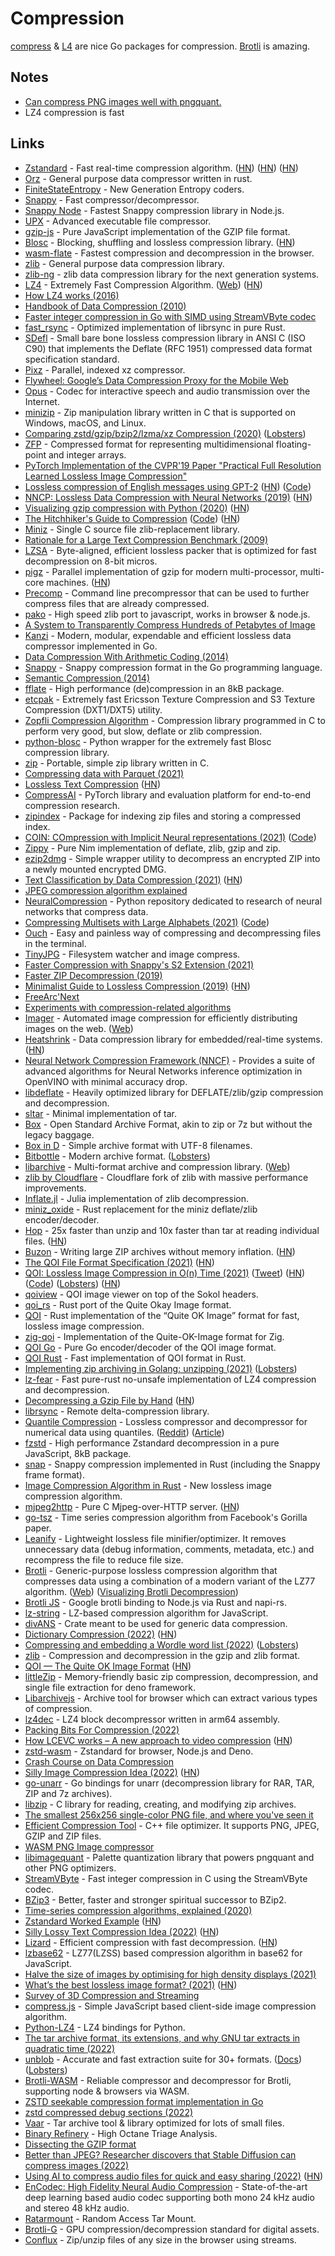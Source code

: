 # Compression

[compress](https://github.com/klauspost/compress) & [L4](https://github.com/pierrec/lz4) are nice Go packages for compression. [Brotli](http://brotli.org/) is amazing.

## Notes

- [Can compress PNG images well with pngquant.](https://twitter.com/michaelvillar/status/1445079263208787969)
- LZ4 compression is fast

## Links

- [Zstandard](https://github.com/facebook/zstd) - Fast real-time compression algorithm. ([HN](https://news.ycombinator.com/item?id=24714854)) ([HN](https://news.ycombinator.com/item?id=25455314)) ([HN](https://news.ycombinator.com/item?id=32715933))
- [Orz](https://github.com/richox/orz) - General purpose data compressor written in rust.
- [FiniteStateEntropy](https://github.com/Cyan4973/FiniteStateEntropy) - New Generation Entropy coders.
- [Snappy](https://github.com/google/snappy) - Fast compressor/decompressor.
- [Snappy Node](https://github.com/Brooooooklyn/snappy) - Fastest Snappy compression library in Node.js.
- [UPX](https://github.com/upx/upx) - Advanced executable file compressor.
- [gzip-js](https://github.com/beatgammit/gzip-js) - Pure JavaScript implementation of the GZIP file format.
- [Blosc](https://github.com/Blosc/c-blosc) - Blocking, shuffling and lossless compression library. ([HN](https://news.ycombinator.com/item?id=23484342))
- [wasm-flate](https://github.com/drbh/wasm-flate) - Fastest compression and decompression in the browser.
- [zlib](https://github.com/madler/zlib) - General purpose data compression library.
- [zlib-ng](https://github.com/zlib-ng/zlib-ng) - zlib data compression library for the next generation systems.
- [LZ4](https://github.com/lz4/lz4) - Extremely Fast Compression Algorithm. ([Web](https://lz4.github.io/lz4/)) ([HN](https://news.ycombinator.com/item?id=25915274))
- [How LZ4 works (2016)](http://ticki.github.io/blog/how-lz4-works/)
- [Handbook of Data Compression (2010)](https://www.springer.com/gp/book/9781848829022)
- [Faster integer compression in Go with SIMD using StreamVByte codec](https://github.com/rleiwang/svb)
- [fast_rsync](https://github.com/dropbox/fast_rsync) - Optimized implementation of librsync in pure Rust.
- [SDefl](https://github.com/vurtun/sdefl) - Small bare bone lossless compression library in ANSI C (ISO C90) that implements the Deflate (RFC 1951) compressed data format specification standard.
- [Pixz](https://github.com/vasi/pixz) - Parallel, indexed xz compressor.
- [Flywheel: Google’s Data Compression Proxy for the Mobile Web](https://colin-scott.github.io/personal_website/research/nsdi15.pdf)
- [Opus](https://github.com/xiph/opus) - Codec for interactive speech and audio transmission over the Internet.
- [minizip](https://github.com/nmoinvaz/minizip) - Zip manipulation library written in C that is supported on Windows, macOS, and Linux.
- [Comparing zstd/gzip/bzip2/lzma/xz Compression (2020)](https://etbe.coker.com.au/2020/06/06/comparing-compression/) ([Lobsters](https://lobste.rs/s/wd79sy/comparing_zstd_gzip_bzip2_lzma_xz))
- [ZFP](https://github.com/LLNL/zfp) - Compressed format for representing multidimensional floating-point and integer arrays.
- [PyTorch Implementation of the CVPR'19 Paper "Practical Full Resolution Learned Lossless Image Compression"](https://github.com/fab-jul/L3C-PyTorch)
- [Lossless compression of English messages using GPT-2](http://textsynth.org/sms.html) ([HN](https://news.ycombinator.com/item?id=23618465)) ([Code](https://bellard.org/nncp/gpt2tc.html))
- [NNCP: Lossless Data Compression with Neural Networks (2019)](https://bellard.org/nncp/) ([HN](https://news.ycombinator.com/item?id=27244004))
- [Visualizing gzip compression with Python (2020)](https://brennan.io/2020/09/22/compression-curves/) ([HN](https://news.ycombinator.com/item?id=24563372))
- [The Hitchhiker's Guide to Compression](https://go-compression.github.io/) ([Code](https://github.com/go-compression/go-compression.github.io)) ([HN](https://news.ycombinator.com/item?id=24691422))
- [Miniz](https://github.com/richgel999/miniz) - Single C source file zlib-replacement library.
- [Rationale for a Large Text Compression Benchmark (2009)](http://mattmahoney.net/dc/rationale.html)
- [LZSA](https://github.com/emmanuel-marty/lzsa) - Byte-aligned, efficient lossless packer that is optimized for fast decompression on 8-bit micros.
- [pigz](https://github.com/madler/pigz) - Parallel implementation of gzip for modern multi-processor, multi-core machines. ([HN](https://news.ycombinator.com/item?id=33238283))
- [Precomp](https://github.com/schnaader/precomp-cpp) - Command line precompressor that can be used to further compress files that are already compressed.
- [pako](https://github.com/nodeca/pako) - High speed zlib port to javascript, works in browser & node.js.
- [A System to Transparently Compress Hundreds of Petabytes of Image](https://www.usenix.org/conference/nsdi17/technical-sessions/presentation/horn)
- [Kanzi](https://github.com/flanglet/kanzi-go) - Modern, modular, expendable and efficient lossless data compressor implemented in Go.
- [Data Compression With Arithmetic Coding (2014)](https://marknelson.us/posts/2014/10/19/data-compression-with-arithmetic-coding.html)
- [Snappy](https://github.com/golang/snappy) - Snappy compression format in the Go programming language.
- [Semantic Compression (2014)](https://caseymuratori.com/blog_0015)
- [fflate](https://github.com/101arrowz/fflate) - High performance (de)compression in an 8kB package.
- [etcpak](https://github.com/wolfpld/etcpak) - Extremely fast Ericsson Texture Compression and S3 Texture Compression (DXT1/DXT5) utility.
- [Zopfli Compression Algorithm](https://github.com/google/zopfli) - Compression library programmed in C to perform very good, but slow, deflate or zlib compression.
- [python-blosc](https://github.com/Blosc/python-blosc) - Python wrapper for the extremely fast Blosc compression library.
- [zip](https://github.com/kuba--/zip) - Portable, simple zip library written in C.
- [Compressing data with Parquet (2021)](https://dev.l1x.be/posts/2021/03/08/compressing-data-with-parquet/)
- [Lossless Text Compression](https://bilalonureskili.com/files/LTC_en.pdf) ([HN](https://news.ycombinator.com/item?id=26722960))
- [CompressAI](https://github.com/InterDigitalInc/CompressAI) - PyTorch library and evaluation platform for end-to-end compression research.
- [zipindex](https://github.com/minio/zipindex) - Package for indexing zip files and storing a compressed index.
- [COIN: COmpression with Implicit Neural representations (2021)](https://arxiv.org/abs/2103.03123) ([Code](https://github.com/EmilienDupont/coin))
- [Zippy](https://github.com/guzba/zippy) - Pure Nim implementation of deflate, zlib, gzip and zip.
- [ezip2dmg](https://github.com/getsentry/ezip2dmg) - Simple wrapper utility to decompress an encrypted ZIP into a newly mounted encrypted DMG.
- [Text Classification by Data Compression (2021)](https://maxhalford.github.io/blog/text-classification-by-compression/) ([HN](https://news.ycombinator.com/item?id=27440093))
- [JPEG compression algorithm explained](https://photo.stackexchange.com/questions/125283/two-exactly-the-same-jpg-images-with-one-image-more-than-twice-the-file-size-of)
- [NeuralCompression](https://github.com/facebookresearch/NeuralCompression) - Python repository dedicated to research of neural networks that compress data.
- [Compressing Multisets with Large Alphabets (2021)](https://arxiv.org/abs/2107.09202) ([Code](https://github.com/facebookresearch/multiset-compression))
- [Ouch](https://github.com/vrmiguel/ouch) - Easy and painless way of compressing and decompressing files in the terminal.
- [TinyJPG](https://github.com/OrlovEvgeny/TinyJPG) - Filesystem watcher and image compress.
- [Faster Compression with Snappy's S2 Extension (2021)](https://tech.marksblogg.com/snappy-s2-compression-golang.html)
- [Faster ZIP Decompression (2019)](https://tech.marksblogg.com/faster-zip-decompression-unzip-deflate-zlib-crc32-adler32-7zip-archiver.html)
- [Minimalist Guide to Lossless Compression (2019)](https://tech.marksblogg.com/minimalist-guide-compression.html) ([HN](https://news.ycombinator.com/item?id=29529137))
- [FreeArc'Next](https://github.com/Bulat-Ziganshin/FA)
- [Experiments with compression-related algorithms](https://github.com/Bulat-Ziganshin/Compression-Research)
- [Imager](https://github.com/imager-io/imager) - Automated image compression for efficiently distributing images on the web. ([Web](https://imager.io/))
- [Heatshrink](https://github.com/atomicobject/heatshrink) - Data compression library for embedded/real-time systems. ([HN](https://news.ycombinator.com/item?id=28687589))
- [Neural Network Compression Framework (NNCF)](https://github.com/openvinotoolkit/nncf) - Provides a suite of advanced algorithms for Neural Networks inference optimization in OpenVINO with minimal accuracy drop.
- [libdeflate](https://github.com/ebiggers/libdeflate) - Heavily optimized library for DEFLATE/zlib/gzip compression and decompression.
- [sltar](https://github.com/Gottox/sltar) - Minimal implementation of tar.
- [Box](https://github.com/bbqsrc/box) - Open Standard Archive Format, akin to zip or 7z but without the legacy baggage.
- [Box in D](https://github.com/gecko0307/box) - Simple archive format with UTF-8 filenames.
- [Bitbottle](https://code.lag.net/robey/bitbottle) - Modern archive format. ([Lobsters](https://lobste.rs/s/ywxuxj/bitbottle_modern_archive_file_format))
- [libarchive](https://github.com/libarchive/libarchive) - Multi-format archive and compression library. ([Web](http://www.libarchive.org/))
- [zlib by Cloudflare](https://github.com/cloudflare/zlib) - Cloudflare fork of zlib with massive performance improvements.
- [Inflate.jl](https://github.com/GunnarFarneback/Inflate.jl) - Julia implementation of zlib decompression.
- [miniz_oxide](https://github.com/Frommi/miniz_oxide) - Rust replacement for the miniz deflate/zlib encoder/decoder.
- [Hop](https://github.com/Jarred-Sumner/hop) - 25x faster than unzip and 10x faster than tar at reading individual files. ([HN](https://news.ycombinator.com/item?id=29178710))
- [Buzon](https://github.com/BuzonIO/zipfly) - Writing large ZIP archives without memory inflation. ([HN](https://news.ycombinator.com/item?id=29291381))
- [The QOI File Format Specification (2021)](https://phoboslab.org/log/2021/12/qoi-specification) ([HN](https://news.ycombinator.com/item?id=29625084))
- [QOI: Lossless Image Compression in O(n) Time (2021)](https://phoboslab.org/log/2021/11/qoi-fast-lossless-image-compression) ([Tweet](https://twitter.com/phoboslab/status/1463451635540180992)) ([HN](https://news.ycombinator.com/item?id=29328750)) ([Code](https://github.com/phoboslab/qoi)) ([Lobsters](https://lobste.rs/s/1hafjp/lossless_image_compression_o_n_time)) ([HN](https://news.ycombinator.com/item?id=29661498))
- [qoiview](https://github.com/floooh/qoiview) - QOI image viewer on top of the Sokol headers.
- [qoi_rs](https://github.com/whentze/qoi_rs) - Rust port of the Quite Okay Image format.
- [QOI](https://github.com/steven-joruk/qoi) - Rust implementation of the “Quite OK Image” format for fast, lossless image compression.
- [zig-qoi](https://github.com/MasterQ32/zig-qoi) - Implementation of the Quite-OK-Image format for Zig.
- [QOI Go](https://github.com/xfmoulet/qoi) - Pure Go encoder/decoder of the QOI image format.
- [QOI Rust](https://github.com/zakarumych/rapid-qoi) - Fast implementation of QOI format in Rust.
- [Implementing zip archiving in Golang: unzipping (2021)](https://notes.eatonphil.com/implementing-zip-in-go-unzipping.html) ([Lobsters](https://lobste.rs/s/0vrgbm/implementing_zip_archiving_golang))
- [lz-fear](https://github.com/main--/rust-lz-fear) - Fast pure-rust no-unsafe implementation of LZ4 compression and decompression.
- [Decompressing a Gzip File by Hand](https://ttay.me/blog/gzip_investigations/) ([HN](https://news.ycombinator.com/item?id=29336271))
- [librsync](https://github.com/librsync/librsync) - Remote delta-compression library.
- [Quantile Compression](https://github.com/mwlon/quantile-compression) - Lossless compressor and decompressor for numerical data using quantiles. ([Reddit](https://www.reddit.com/r/rust/comments/r2oinm/quantile_compression_qcompress_a_new_compression/)) ([Article](https://graphallthethings.com/posts/quantile-compression))
- [fzstd](https://github.com/101arrowz/fzstd) - High performance Zstandard decompression in a pure JavaScript, 8kB package.
- [snap](https://github.com/BurntSushi/rust-snappy) - Snappy compression implemented in Rust (including the Snappy frame format).
- [Image Compression Algorithm in Rust](https://github.com/umgefahren/image-comp-lib-rust) - New lossless image compression algorithm.
- [mjpeg2http](https://github.com/nola-a/mjpeg2http) - Pure C Mjpeg-over-HTTP server. ([HN](https://news.ycombinator.com/item?id=29980660))
- [go-tsz](https://github.com/dgryski/go-tsz) - Time series compression algorithm from Facebook's Gorilla paper.
- [Leanify](https://github.com/JayXon/Leanify) - Lightweight lossless file minifier/optimizer. It removes unnecessary data (debug information, comments, metadata, etc.) and recompress the file to reduce file size.
- [Brotli](https://github.com/google/brotli) - Generic-purpose lossless compression algorithm that compresses data using a combination of a modern variant of the LZ77 algorithm. ([Web](http://brotli.org/)) ([Visualizing Brotli Decompression](https://twitter.com/chordbug/status/1529814459501490176))
- [Brotli JS](https://github.com/yisibl/brotli-js) - Google brotli binding to Node.js via Rust and napi-rs.
- [lz-string](https://github.com/pieroxy/lz-string) - LZ-based compression algorithm for JavaScript.
- [divANS](https://github.com/dropbox/divans) - Crate meant to be used for generic data compression.
- [Dictionary Compression (2022)](https://kevincox.ca/2022/03/01/dictionary-compression/) ([HN](https://news.ycombinator.com/item?id=30517656))
- [Compressing and embedding a Wordle word list (2022)](https://nullprogram.com/blog/2022/03/07/) ([Lobsters](https://lobste.rs/s/smtr5t/compressing_embedding_wordle_word_list))
- [zlib](https://github.com/haskell/zlib) - Compression and decompression in the gzip and zlib format.
- [QOI — The Quite OK Image Format](https://qoiformat.org/) ([HN](https://news.ycombinator.com/item?id=30885668))
- [littleZip](https://github.com/Nexxkinn/littleZip) - Memory-friendly basic zip compression, decompression, and single file extraction for deno framework.
- [Libarchivejs](https://github.com/nika-begiashvili/libarchivejs) - Archive tool for browser which can extract various types of compression.
- [lz4dec](https://github.com/Siguza/lz4dec) - LZ4 block decompressor written in arm64 assembly.
- [Packing Bits For Compression (2022)](https://www.youtube.com/watch?v=74co_YG39Bw)
- [How LCEVC works – A new approach to video compression](https://www.lcevc.org/how-lcevc-works/) ([HN](https://news.ycombinator.com/item?id=30905736))
- [zstd-wasm](https://github.com/bokuweb/zstd-wasm) - Zstandard for browser, Node.js and Deno.
- [Crash Course on Data Compression](https://github.com/jermp/data_compression_course)
- [Silly Image Compression Idea (2022)](https://snufk.in/blog/silly-compression.html) ([HN](https://news.ycombinator.com/item?id=30979085))
- [go-unarr](https://github.com/gen2brain/go-unarr) - Go bindings for unarr (decompression library for RAR, TAR, ZIP and 7z archives).
- [libzip](https://github.com/nih-at/libzip) - C library for reading, creating, and modifying zip archives.
- [The smallest 256x256 single-color PNG file, and where you've seen it](https://www.mjt.me.uk/posts/smallest-png/)
- [Efficient Compression Tool](https://github.com/fhanau/Efficient-Compression-Tool) - C++ file optimizer. It supports PNG, JPEG, GZIP and ZIP files.
- [WASM PNG Image compressor](https://github.com/antelle/wasm-image-compressor)
- [libimagequant](https://github.com/ImageOptim/libimagequant) - Palette quantization library that powers pngquant and other PNG optimizers.
- [StreamVByte](https://github.com/lemire/streamvbyte) - Fast integer compression in C using the StreamVByte codec.
- [BZip3](https://github.com/kspalaiologos/bzip3) - Better, faster and stronger spiritual successor to BZip2.
- [Time-series compression algorithms, explained (2020)](https://www.timescale.com/blog/time-series-compression-algorithms-explained/)
- [Zstandard Worked Example](https://nigeltao.github.io/blog/2022/zstandard-part-1-concepts.html) ([HN](https://news.ycombinator.com/item?id=31411714))
- [Silly Lossy Text Compression Idea (2022)](https://snufk.in/blog/silly-compression-text.html) ([HN](https://news.ycombinator.com/item?id=31435978))
- [Lizard](https://github.com/inikep/lizard) - Efficient compression with fast decompression. ([HN](https://news.ycombinator.com/item?id=31500640))
- [lzbase62](https://github.com/polygonplanet/lzbase62) - LZ77(LZSS) based compression algorithm in base62 for JavaScript.
- [Halve the size of images by optimising for high density displays (2021)](https://jakearchibald.com/2021/serving-sharp-images-to-high-density-screens/)
- [What’s the best lossless image format? (2021)](https://siipo.la/blog/whats-the-best-lossless-image-format-comparing-png-webp-avif-and-jpeg-xl) ([HN](https://news.ycombinator.com/item?id=31657006))
- [Survey of 3D Compression and Streaming](https://github.com/tovacinni/awesome-3d-compression)
- [compress.js](https://github.com/alextanhongpin/compress.js) - Simple JavaScript based client-side image compression algorithm.
- [Python-LZ4](https://github.com/python-lz4/python-lz4) - LZ4 bindings for Python.
- [The tar archive format, its extensions, and why GNU tar extracts in quadratic time (2022)](https://mort.coffee/home/tar/)
- [unblob](https://github.com/onekey-sec/unblob) - Accurate and fast extraction suite for 30+ formats. ([Docs](https://unblob.org/)) ([Lobsters](https://lobste.rs/s/t4ktez/unblob_accurate_fast_extraction_suite))
- [Brotli-WASM](https://github.com/httptoolkit/brotli-wasm) - Reliable compressor and decompressor for Brotli, supporting node & browsers via WASM.
- [ZSTD seekable compression format implementation in Go](https://github.com/SaveTheRbtz/zstd-seekable-format-go)
- [zstd compressed debug sections (2022)](https://maskray.me/blog/2022-09-09-zstd-compressed-debug-sections)
- [Vaar](https://github.com/moycat/vaar) - Tar archive tool & library optimized for lots of small files.
- [Binary Refinery](https://github.com/binref/refinery) - High Octane Triage Analysis.
- [Dissecting the GZIP format](http://www.infinitepartitions.com/art001.html)
- [Better than JPEG? Researcher discovers that Stable Diffusion can compress images (2022)](https://arstechnica.com/information-technology/2022/09/better-than-jpeg-researcher-discovers-that-stable-diffusion-can-compress-images/)
- [Using AI to compress audio files for quick and easy sharing (2022)](https://ai.facebook.com/blog/ai-powered-audio-compression-technique/) ([HN](https://news.ycombinator.com/item?id=33402131))
- [EnCodec: High Fidelity Neural Audio Compression](https://github.com/facebookresearch/encodec) - State-of-the-art deep learning based audio codec supporting both mono 24 kHz audio and stereo 48 kHz audio.
- [Ratarmount](https://github.com/mxmlnkn/ratarmount) - Random Access Tar Mount.
- [Brotli-G](https://gpuopen.com/brotli-g-sdk-announce/) - GPU compression/decompression standard for digital assets.
- [Conflux](https://github.com/transcend-io/conflux) - Zip/unzip files of any size in the browser using streams.
